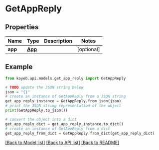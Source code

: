 # GetAppReply


## Properties

Name | Type | Description | Notes
------------ | ------------- | ------------- | -------------
**app** | [**App**](App.md) |  | [optional] 

## Example

```python
from koyeb.api.models.get_app_reply import GetAppReply

# TODO update the JSON string below
json = "{}"
# create an instance of GetAppReply from a JSON string
get_app_reply_instance = GetAppReply.from_json(json)
# print the JSON string representation of the object
print(GetAppReply.to_json())

# convert the object into a dict
get_app_reply_dict = get_app_reply_instance.to_dict()
# create an instance of GetAppReply from a dict
get_app_reply_from_dict = GetAppReply.from_dict(get_app_reply_dict)
```
[[Back to Model list]](../README.md#documentation-for-models) [[Back to API list]](../README.md#documentation-for-api-endpoints) [[Back to README]](../README.md)


